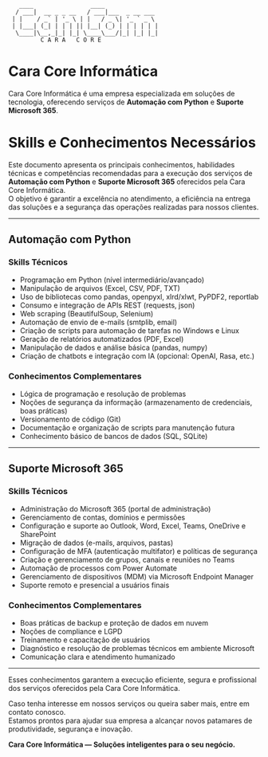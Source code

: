 ```
   ____                ____                 
  / ___|  __ _ _ __   / ___|___  _ __ ___  
 | |    / _` | '_ \ | |   / _ \| '_ ` _ \ 
 | |___| (_| | | | || |__| (_) | | | | | |
  \____|\__,_|_| |_| \____\___/|_| |_| |_|
         C A R A   C O R E
```
# Cara Core Informática

Cara Core Informática é uma empresa especializada em soluções de tecnologia, oferecendo serviços de **Automação com Python** e **Suporte Microsoft 365**.

# Skills e Conhecimentos Necessários

Este documento apresenta os principais conhecimentos, habilidades técnicas e competências recomendadas para a execução dos serviços de **Automação com Python** e **Suporte Microsoft 365** oferecidos pela Cara Core Informática.  
O objetivo é garantir a excelência no atendimento, a eficiência na entrega das soluções e a segurança das operações realizadas para nossos clientes.

---

## Automação com Python

### Skills Técnicos
- Programação em Python (nível intermediário/avançado)
- Manipulação de arquivos (Excel, CSV, PDF, TXT)
- Uso de bibliotecas como pandas, openpyxl, xlrd/xlwt, PyPDF2, reportlab
- Consumo e integração de APIs REST (requests, json)
- Web scraping (BeautifulSoup, Selenium)
- Automação de envio de e-mails (smtplib, email)
- Criação de scripts para automação de tarefas no Windows e Linux
- Geração de relatórios automatizados (PDF, Excel)
- Manipulação de dados e análise básica (pandas, numpy)
- Criação de chatbots e integração com IA (opcional: OpenAI, Rasa, etc.)

### Conhecimentos Complementares
- Lógica de programação e resolução de problemas
- Noções de segurança da informação (armazenamento de credenciais, boas práticas)
- Versionamento de código (Git)
- Documentação e organização de scripts para manutenção futura
- Conhecimento básico de bancos de dados (SQL, SQLite)

---

## Suporte Microsoft 365

### Skills Técnicos
- Administração do Microsoft 365 (portal de administração)
- Gerenciamento de contas, domínios e permissões
- Configuração e suporte ao Outlook, Word, Excel, Teams, OneDrive e SharePoint
- Migração de dados (e-mails, arquivos, pastas)
- Configuração de MFA (autenticação multifator) e políticas de segurança
- Criação e gerenciamento de grupos, canais e reuniões no Teams
- Automação de processos com Power Automate
- Gerenciamento de dispositivos (MDM) via Microsoft Endpoint Manager
- Suporte remoto e presencial a usuários finais

### Conhecimentos Complementares
- Boas práticas de backup e proteção de dados em nuvem
- Noções de compliance e LGPD
- Treinamento e capacitação de usuários
- Diagnóstico e resolução de problemas técnicos em ambiente Microsoft
- Comunicação clara e atendimento humanizado

---

Esses conhecimentos garantem a execução eficiente, segura e profissional dos serviços oferecidos pela Cara Core Informática.

Caso tenha interesse em nossos serviços ou queira saber mais, entre em contato conosco.  
Estamos prontos para ajudar sua empresa a alcançar novos patamares de produtividade, segurança e inovação.

**Cara Core Informática — Soluções inteligentes para o seu negócio.**